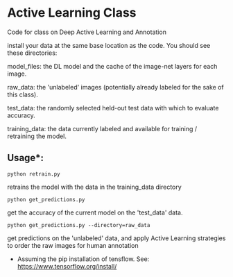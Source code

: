 # Active Learning Class
Code for class on Deep Active Learning and Annotation

install your data at the same base location as the code. You should see these directories:

model_files: the DL model and the cache of the image-net layers for each image.

raw_data: the 'unlabeled' images (potentially already labeled for the sake of this class).

test_data: the randomly selected held-out test data with which to evaluate accuracy.

training_data: the data currently labeled and available for training / retraining the model.

## Usage*:

`python retrain.py` 

retrains the model with the data in the training_data directory

`python get_predictions.py` 

get the accuracy of the current model on the 'test_data' data.

`python get_predictions.py --directory=raw_data` 

get predictions on the 'unlabeled' data, and apply Active Learning strategies to order the raw images for human annotation

* Assuming the pip installation of tensflow. See: https://www.tensorflow.org/install/



